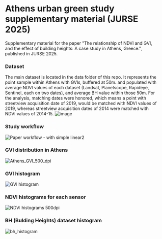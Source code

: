 # Athens urban green study supplementary material (JURSE 2025)
Supplementary material for the paper "The relationship of NDVI and GVI, and the effect of building heights: A case study in Athens, Greece.", published in JURSE 2025.

### Dataset
The main dataset is located in the data folder of this repo. It represents the point sample within Athens with GVIs, buffered at 50m. and populated with average NDVI values of each dataset (Landsat, Planetscope, Rapideye, Sentinel, each on two dates), and average BH value within those 50m. For the analysis, matching dates were honored, which means a point with streetview acquisition date of 2019, would be matched with NDVI values of 2019, whereas streetview acquisition dates of 2014 were matched with NDVI values of 2014-15.
![image](https://github.com/user-attachments/assets/ef40a480-1582-4832-87be-732ad18ec4c9)


### Study workflow
![Paper workflow - with simple linear2](https://github.com/user-attachments/assets/6c85a0c2-e839-42ef-83ac-4eae89cc8450)

### GVI distribution in Athens
![Athens_GVI_500_dpi](https://github.com/user-attachments/assets/bf0b6910-9a42-46d5-be1f-ad5bcfb86c08)

### GVI histogram
![GVI histogram](https://github.com/user-attachments/assets/ab50b2cc-1120-4c97-9022-036c33888f62)

### NDVI histograms for each sensor
![NDVI histograms 500dpi](https://github.com/user-attachments/assets/2e331e13-b991-4b96-a95a-3d027c78aa30)

### ΒΗ (Bulding Heights) dataset histogram
![bh_histogram](https://github.com/user-attachments/assets/443598c0-0367-48b1-b6cb-7cb854f89610)
